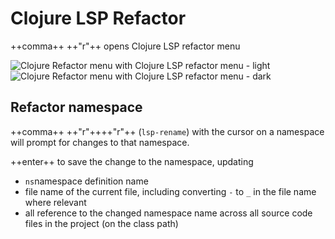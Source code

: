 # Clojure LSP Refactor

++comma++ ++"r"++ opens Clojure LSP refactor menu

![Clojure Refactor menu with Clojure LSP refactor menu - light](https://raw.githubusercontent.com/practicalli/graphic-design/live/spacemacs/screenshots/spacemacs-refactor-clojure-lsp-menu-light.png#only-light)
![Clojure Refactor menu with Clojure LSP refactor menu - dark](https://raw.githubusercontent.com/practicalli/graphic-design/live/spacemacs/screenshots/spacemacs-refactor-clojure-lsp-menu-dark.png#only-dark)


## Refactor namespace

++comma++  ++"r"++++"r"++  (`lsp-rename`) with the cursor on a namespace will prompt for changes to that namespace.

++enter++ to save the change to the namespace, updating

* `ns`namespace definition name
* file name of the current file, including converting `-` to `_` in the file name where relevant
* all reference to the changed namespace name across all source code files in the project (on the class path)
